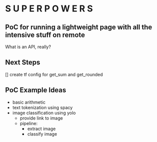 # S U P E R P O W E R S

## PoC for running a lightweight page with all the intensive stuff on remote


What is an API, really?


## Next Steps
[] create tf config for get_sum and get_rounded


## PoC Example Ideas
- basic arithmetic
- text tokenization using spacy
- image classification using yolo
    - provide link to image
    - pipeline:
        - extract image
        - classify image
